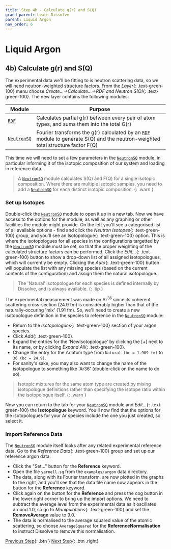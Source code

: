 ```yaml
---
title: Step 4b - Calculate g(r) and S(Q)
grand_parent: Learn Dissolve
parent: Liquid Argon
nav_order: 6
---
```

# Liquid Argon

## 4b) Calculate g(r) and S(Q)

The experimental data we'll be fitting to is neutron scattering data, so we will need neutron-weighted structure factors. From the _Layer_{: .text-green-100} menu choose _Create...→Calculate...→RDF and Neutron S(Q)_{: .text-green-100}. The new layer contains the following modules:

| Module | Purpose |
|--------|---------|
| [`RDF`](/modules/rdf) | Calculates partial g(r) between every pair of atom types, and sums them into the total G(r) |
| [`NeutronSQ`](/modules/neutronsq) | Fourier transforms the g(r) calculated by an [`RDF`](/modules/rdf) module to generate S(Q) and the neutron-weighted total structure factor F(Q) |

This time we will need to set a few parameters in the [`NeutronSQ`](/modules/neutronsq) module, in particular informing it of the isotopic composition of our system and loading in reference data.

> A [`NeutronSQ`](/modules/neutronsq) module calculates S(Q) and F(Q) for a single isotopic composition. Where there are multiple isotopic samples, you need to add a [`NeutronSQ`](/modules/neutronsq) for each distinct isotopic composition.
{: .warn }

### Set up Isotopes

Double-click the [`NeutronSQ`](/modules/neutronsq) module to open it up in a new tab. Now we have access to the options for the module, as well as any graphing or other facilities the module might provide. On the left you'll see a categorised list of all available options - find and click the _Neutron Isotopes_{: .text-green-100} group, and you'll see an Isotopologue{: .text-green-100} option. This is where the isotopologues for all species in the configurations targetted by the [`NeutronSQ`](/modules/neutronsq) module must be set, so that the proper weighting of the calculated structure factors can be performed. Click the _Edit..._{: .text-green-100} button to show a drop-down list of all assigned isotopologues, which will currently be empty. Clicking the _Auto_{: .text-green-100} button will populate the list with any missing species (based on the current contents of the configuration) and assign them the natural isotopologue.

> The 'Natural' isotopologue for each species is defined internally by Dissolve, and is always available.
{: .tip }

The experimental measurement was made on Ar<sup>36</sup> since its coherent scattering cross-section (24.9 fm) is considerably higher than that of the naturally-occuring 'mix' (1.91 fm). So, we'll need to create a new isotopologue definition in the species to reference in the [`NeutronSQ`](/modules/neutronsq) module:

- Return to the _Isotopologues_{: .text-green-100} section of your argon species.
- Click _Add_{: .text-green-100}.
- Expand the entries for the 'NewIsotopologue' by clicking the [+] next to its name, or by clicking _Expand All_{: .text-green-100}.
- Change the entry for the Ar atom type from `Natural (bc = 1.909 fm)` to `36 (bc = 24.9)`.
- For sanity's sake, you may also want to change the name of the isotopologue to something like 'Ar36' (double-click on the name to do so).

> Isotopic mixtures for the same atom type are created by mixing isotopologue definitions rather than specifying the isotope ratio within the isotopologue itself.
{: .warn }

Now you can return to the tab for your [`NeutronSQ`](/modules/neutronsq) module and _Edit..._{: .text-green-100} the **Isotopologue** keyword. You'll now find that the options for the isotopologues for your Ar species include the one you just created, so select it.

### Import Reference Data

The [`NeutronSQ`](/modules/neutronsq) module itself looks after any related experimental reference data. Go to the _Reference Data_{: .text-green-100} group and set up our reference argon data:

- Click the "Set..." button for the **Reference** keyword.
- Open the file `yarnell.sq` from the `examples/argon` data directory.
- The data, along with its Fourier transform, are now plotted in the graphs to the right, and you'll see that the data file name now appears in the button for the **Reference** keyword.
- Click again on the button for the **Reference** and press the cog button in the lower right corner to bring up the import options. We need to subtract the average level from the experimental data as it oscillates around 1.0, so go to _Manipulations_{: .text-green-100} and set the **RemoveAverage** value to 9.0.
- The data is normalised to the average squared value of the atomic scattering, so choose `AverageSquared` for the **ReferenceNormalisation** to instruct Dissolve to remove this normalisation.


[Previous Step](step4a.md){: .btn }   [Next Step](step4c.md){: .btn .right}
